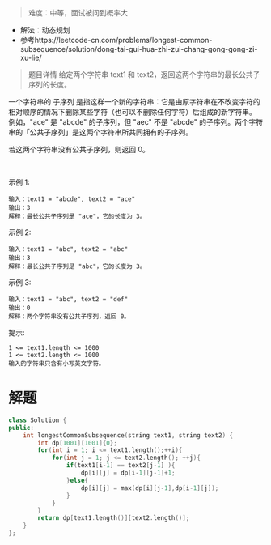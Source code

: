 > 难度：中等，面试被问到概率大
- 解法：动态规划
- 参考https://leetcode-cn.com/problems/longest-common-subsequence/solution/dong-tai-gui-hua-zhi-zui-chang-gong-gong-zi-xu-lie/
> 题目详情
给定两个字符串 text1 和 text2，返回这两个字符串的最长公共子序列的长度。

一个字符串的 子序列 是指这样一个新的字符串：它是由原字符串在不改变字符的相对顺序的情况下删除某些字符（也可以不删除任何字符）后组成的新字符串。
例如，"ace" 是 "abcde" 的子序列，但 "aec" 不是 "abcde" 的子序列。两个字符串的「公共子序列」是这两个字符串所共同拥有的子序列。

若这两个字符串没有公共子序列，则返回 0。

 

示例 1:
```
输入：text1 = "abcde", text2 = "ace" 
输出：3  
解释：最长公共子序列是 "ace"，它的长度为 3。
```
示例 2:
```
输入：text1 = "abc", text2 = "abc"
输出：3
解释：最长公共子序列是 "abc"，它的长度为 3。
```
示例 3:
```
输入：text1 = "abc", text2 = "def"
输出：0
解释：两个字符串没有公共子序列，返回 0。
```

提示:
```
1 <= text1.length <= 1000
1 <= text2.length <= 1000
输入的字符串只含有小写英文字符。
```


# 解题

```cpp
class Solution {
public:
    int longestCommonSubsequence(string text1, string text2) {
        int dp[1001][1001]{0};
        for(int i = 1; i <= text1.length();++i){
            for(int j = 1; j <= text2.length(); ++j){
                if(text1[i-1] == text2[j-1] ){
                    dp[i][j] = dp[i-1][j-1]+1;
                }else{
                    dp[i][j] = max(dp[i][j-1],dp[i-1][j]);
                }
            }
        }
        return dp[text1.length()][text2.length()];
    }
};
```